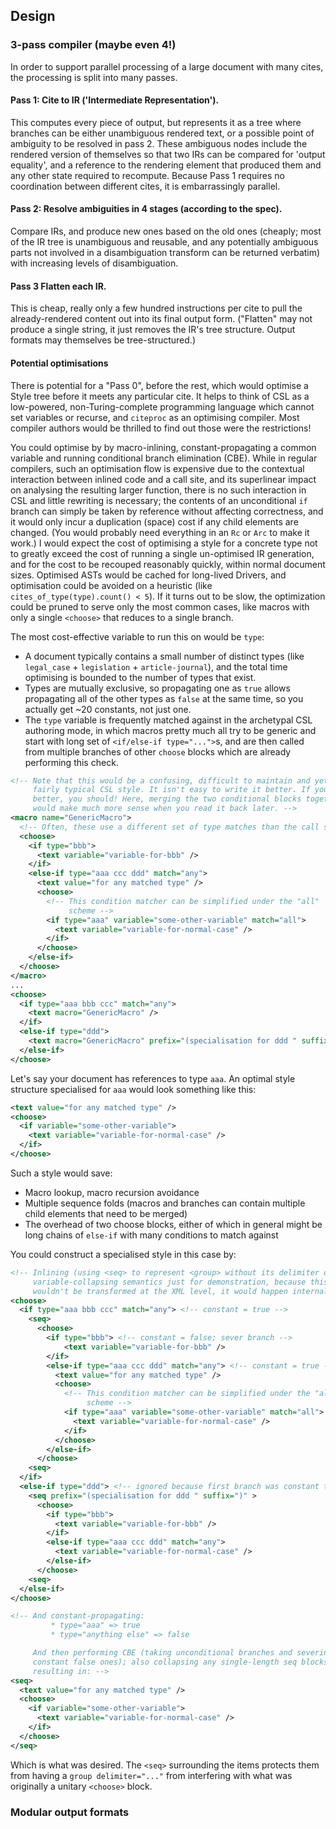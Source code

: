 



## Design

### 3-pass compiler (maybe even 4!)

In order to support parallel processing of a large document with many cites, 
the processing is split into many passes.

#### Pass 1: Cite to IR ('Intermediate Representation').

This computes every piece of output, but represents it as a tree where branches 
can be either unambiguous rendered text, or a possible point of ambiguity to be 
resolved in pass 2. These ambiguous nodes include the rendered version of 
themselves so that two IRs can be compared for 'output equality', and a 
reference to the rendering element that produced them and any other state 
required to recompute. Because Pass 1 requires no coordination between 
different cites, it is embarrassingly parallel.

#### Pass 2: Resolve ambiguities in 4 stages (according to the spec).

Compare IRs, and produce new ones based on the old ones (cheaply; most of the 
IR tree is unambiguous and reusable, and any potentially ambiguous parts not 
involved in a disambiguation transform can be returned verbatim) with 
increasing levels of disambiguation.

#### Pass 3 Flatten each IR.

This is cheap, really only a few hundred instructions per cite to pull the 
already-rendered content out into its final output form. ("Flatten" may not 
produce a single string, it just removes the IR's tree structure. Output 
formats may themselves be tree-structured.)

#### Potential optimisations

There is potential for a "Pass 0", before the rest, which would optimise a 
Style tree before it meets any particular cite. It helps to think of CSL as a 
low-powered, non-Turing-complete programming language which cannot set 
variables or recurse, and `citeproc` as an optimising compiler. Most compiler 
authors would be thrilled to find out those were the restrictions!

You could optimise by by macro-inlining, constant-propagating a common variable 
and running conditional branch elimination (CBE). While in regular compilers, 
such an optimisation flow is expensive due to the contextual interaction 
between inlined code and a call site, and its superlinear impact on analysing 
the resulting larger function, there is no such interaction in CSL and little 
rewriting is necessary; the contents of an unconditional `if` branch can simply 
be taken by reference without affecting correctness, and it would only incur a 
duplication (space) cost if any child elements are changed. (You would probably 
need everything in an `Rc` or `Arc` to make it work.) I would expect the cost 
of optimising a style for a concrete type not to greatly exceed the cost of 
running a single un-optimised IR generation, and for the cost to be recouped 
reasonably quickly, within normal document sizes. Optimised ASTs would be 
cached for long-lived Drivers, and optimisation could be avoided on a heuristic 
(like `cites_of_type(type).count() < 5`). If it turns out to be slow, the 
optimization could be pruned to serve only the most common cases, like macros 
with only a single `<choose>` that reduces to a single branch.

The most cost-effective variable to run this on would be `type`:

* A document typically contains a small number of distinct types (like 
  `legal_case` + `legislation` + `article-journal`), and the total time 
  optimising is bounded to the number of types that exist.
* Types are mutually exclusive, so propagating one as `true` allows propagating 
  all of the other types as `false` at the same time, so you actually get ~20 
  constants, not just one.
* The `type` variable is frequently matched against in the archetypal CSL 
  authoring mode, in which macros pretty much all try to be generic and start 
  with long set of `<if/else-if type="...">`s, and are then called from 
  multiple branches of other `choose` blocks which are already performing this 
  check.

```xml
<!-- Note that this would be a confusing, difficult to maintain and yet
     fairly typical CSL style. It isn't easy to write it better. If you can do 
     better, you should! Here, merging the two conditional blocks together 
     would make much more sense when you read it back later. -->
<macro name="GenericMacro">
  <!-- Often, these use a different set of type matches than the call sites -->
  <choose>
    <if type="bbb">
      <text variable="variable-for-bbb" />
    </if>
    <else-if type="aaa ccc ddd" match="any">
      <text value="for any matched type" />
      <choose>
        <!-- This condition matcher can be simplified under the "all" 
             scheme -->
        <if type="aaa" variable="some-other-variable" match="all">
          <text variable="variable-for-normal-case" />
        </if>
      </choose>
    </else-if>
  </choose>
</macro>
...
<choose>
  <if type="aaa bbb ccc" match="any">
    <text macro="GenericMacro" />
  </if>
  <else-if type="ddd">
    <text macro="GenericMacro" prefix="(specialisation for ddd " suffix=")" />
  </else-if>
</choose>
```

Let's say your document has references to type `aaa`. An optimal style 
structure specialised for `aaa` would look something like this:

```xml
<text value="for any matched type" />
<choose>
  <if variable="some-other-variable">
    <text variable="variable-for-normal-case" />
  </if>
</choose>
```

Such a style would save:

* Macro lookup, macro recursion avoidance
* Multiple sequence folds (macros and branches can contain multiple child 
  elements that need to be merged)
* The overhead of two choose blocks, either of which in general might be long 
  chains of `else-if` with many conditions to match against

You could construct a specialised style in this case by:

```xml
<!-- Inlining (using <seq> to represent <group> without its delimiter or 
     variable-collapsing semantics just for demonstration, because this 
     wouldn't be transformed at the XML level, it would happen internally): -->
<choose>
  <if type="aaa bbb ccc" match="any"> <!-- constant = true -->
    <seq>
      <choose>
        <if type="bbb"> <!-- constant = false; sever branch -->
            <text variable="variable-for-bbb" />
        </if>
        <else-if type="aaa ccc ddd" match="any"> <!-- constant = true -->
          <text value="for any matched type" />
          <choose>
            <!-- This condition matcher can be simplified under the "all" 
                 scheme -->
            <if type="aaa" variable="some-other-variable" match="all">
              <text variable="variable-for-normal-case" />
            </if>
          </choose>
        </else-if>
      </choose>
    <seq>
  </if>
  <else-if type="ddd"> <!-- ignored because first branch was constant true -->
    <seq prefix="(specialisation for ddd " suffix=")" >
      <choose>
        <if type="bbb">
          <text variable="variable-for-bbb" />
        </if>
        <else-if type="aaa ccc ddd" match="any">
          <text variable="variable-for-normal-case" />
        </else-if>
      </choose>
    <seq>
  </else-if>
</choose>

<!-- And constant-propagating:
         * type="aaa" => true
         * type="anything else" => false

     And then performing CBE (taking unconditional branches and severing 
     constant false ones); also collapsing any single-length seq blocks, 
     resulting in: -->
<seq>
  <text value="for any matched type" />
  <choose>
    <if variable="some-other-variable">
      <text variable="variable-for-normal-case" />
    </if>
  </choose>
</seq>

```

Which is what was desired. The `<seq>` surrounding the items protects them from 
having a `group delimiter="..."` from interfering with what was originally a 
unitary `<choose>` block.


### Modular output formats

